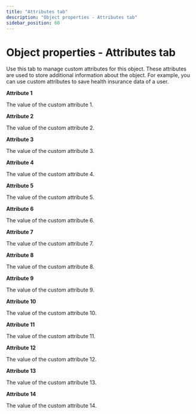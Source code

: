 ```yaml
---
title: "Attributes tab"
description: "Object properties - Attributes tab"
sidebar_position: 60
---
```


# Object properties - Attributes tab

Use this tab to manage custom attributes for this object. These attributes are used to store
additional information about the object. For example, you can use custom attributes to save health
insurance data of a user.

**Attribute 1**

The value of the custom attribute 1.

**Attribute 2**

The value of the custom attribute 2.

**Attribute 3**

The value of the custom attribute 3.

**Attribute 4**

The value of the custom attribute 4.

**Attribute 5**

The value of the custom attribute 5.

**Attribute 6**

The value of the custom attribute 6.

**Attribute 7**

The value of the custom attribute 7.

**Attribute 8**

The value of the custom attribute 8.

**Attribute 9**

The value of the custom attribute 9.

**Attribute 10**

The value of the custom attribute 10.

**Attribute 11**

The value of the custom attribute 11.

**Attribute 12**

The value of the custom attribute 12.

**Attribute 13**

The value of the custom attribute 13.

**Attribute 14**

The value of the custom attribute 14.
